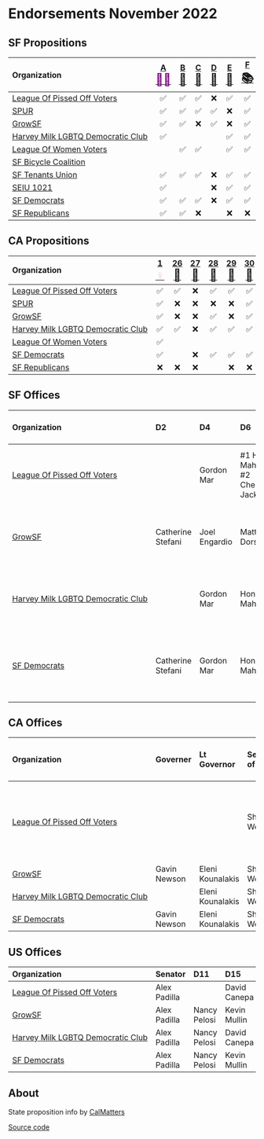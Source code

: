 # Endorsements November 2022

## SF Propositions

| Organization                                                                                                                   | [A <span style="color:purple;font-size:24px">🧓🏽</span>][sf] | [B <span style="font-size:24px">🧹</span>][sf] | [C <span style="font-size:24px">🏡</span>][sf] | [D <span style="font-size:24px">🏡</span>][sf] | [E <span style="font-size:24px">🏡</span>][sf] | [F <span style="font-size:24px">📚</span>][sf] | [G <span style="font-size:24px">🏫</span>][sf] | [H <span style="font-size:24px">🗳️</span>][sf] | [I <span style="font-size:24px">🚗</span>][sf] | [J <span style="font-size:24px">🚶</span>][sf] | [L <span style="font-size:24px">🚌</span>][sf] | [M <span style="font-size:24px">🏠</span>][sf] | [N <span style="font-size:24px">🌳</span>][sf] | [O <span style="font-size:24px">🏫</span>][sf] |
| :----------------------------------------------------------------------------------------------------------------------------- | :--------------------------------------------------------: | :-------------------------------------------: | :-------------------------------------------: | :-------------------------------------------: | :-------------------------------------------: | :-------------------------------------------: | :-------------------------------------------: | :-------------------------------------------: | :-------------------------------------------: | :-------------------------------------------: | :-------------------------------------------: | :-------------------------------------------: | :-------------------------------------------: | :-------------------------------------------: |
| <span style="white-space: nowrap;">[League Of Pissed Off Voters](https://www.theleaguesf.org/)<span>                           |                             ✅                              |                       ✅                       |                       ✅                       |                       ❌                       |                       ✅                       |                       ✅                       |                       ✅                       |                       ✅                       |                       ❌                       |                                               |                       ✅                       |                       ✅                       |                       ✅                       |                       ✅                       |
| <span style="white-space: nowrap;">[SPUR](https://www.spur.org/voter-guide/2022-11)<span>                                      |                             ✅                              |                       ✅                       |                       ✅                       |                       ✅                       |                       ❌                       |                       ✅                       |                       ✅                       |                       ✅                       |                       ❌                       |                       ✅                       |                       ✅                       |                       ❌                       |                       ✅                       |                       ❌                       |
| <span style="white-space: nowrap;">[GrowSF](https://growsf.org/voter-guide/)<span>                                             |                             ✅                              |                       ✅                       |                       ❌                       |                       ✅                       |                       ❌                       |                       ✅                       |                       ✅                       |                       ✅                       |                       ❌                       |                       ✅                       |                       ✅                       |                       ❌                       |                       ✅                       |                       ❌                       |
| <span style="white-space: nowrap;">[Harvey Milk LGBTQ Democratic Club](https://www.milkclub.org/endorsements/)<span>           |                             ✅                              |                                               |                                               |                                               |                       ✅                       |                       ✅                       |                       ✅                       |                       ✅                       |                       ❌                       |                       ✅                       |                       ✅                       |                       ✅                       |                       ✅                       |                       ✅                       |
| <span style="white-space: nowrap;">[League Of Women Voters](https://lwvsf.org/ballot-recommendations)<span>                    |                                                            |                       ✅                       |                       ✅                       |                                               |                       ✅                       |                       ✅                       |                                               |                       ✅                       |                       ❌                       |                                               |                       ✅                       |                                               |                       ✅                       |                                               |
| <span style="white-space: nowrap;">[SF Bicycle Coalition](https://sfbike.org/news/our-boards-november-endorsements/)<span>     |                                                            |                                               |                                               |                                               |                                               |                                               |                                               |                                               |                       ❌                       |                       ✅                       |                       ✅                       |                                               |                                               |                       ✅                       |
| <span style="white-space: nowrap;">[SF Tenants Union](https://sftu.org/endorsements/)<span>                                    |                             ✅                              |                       ✅                       |                       ✅                       |                       ❌                       |                       ✅                       |                       ✅                       |                       ✅                       |                       ✅                       |                                               |                                               |                       ✅                       |                       ✅                       |                                               |                       ✅                       |
| <span style="white-space: nowrap;">[SEIU 1021](https://www.seiu1021.org/post/november-8-2022-endorsements)<span>               |                             ✅                              |                                               |                                               |                       ❌                       |                       ✅                       |                       ✅                       |                       ✅                       |                       ✅                       |                                               |                                               |                       ✅                       |                       ✅                       |                       ✅                       |                       ✅                       |
| <span style="white-space: nowrap;">[SF Democrats](https://www.sfdemocrats.org/voting/endorsements/2022/8/13/general2022)<span> |                             ✅                              |                       ✅                       |                       ✅                       |                       ❌                       |                       ✅                       |                       ✅                       |                       ✅                       |                       ✅                       |                       ❌                       |                       ✅                       |                       ✅                       |                       ✅                       |                       ✅                       |                       ✅                       |
| <span style="white-space: nowrap;">[SF Republicans](https://www.sfgop.org/nov22voterguide)<span>                               |                             ✅                              |                       ✅                       |                       ❌                       |                                               |                       ❌                       |                       ❌                       |                       ❌                       |                       ❌                       |                       ✅                       |                       ❌                       |                       ❌                       |                       ❌                       |                                               |                       ❌                       |

## CA Propositions

| Organization                                                                                                                   | [1 <span style="color:pink;font-size:24px">♀️</span>][p1] | [26 <span style="font-size:24px">🎰</span>][p26] | [27 <span style="font-size:24px">🎰</span>][p27] | [28 <span style="font-size:24px">🎨</span>][p28] | [29 <span style="font-size:24px">🫘</span>][p29] | [30 <span style="font-size:24px">🚗</span>][p30] | [31 <span style="font-size:24px">🚬</span>][p31] |
| :----------------------------------------------------------------------------------------------------------------------------- | :------------------------------------------------------: | :---------------------------------------------: | :---------------------------------------------: | :---------------------------------------------: | :---------------------------------------------: | :---------------------------------------------: | :---------------------------------------------: |
| <span style="white-space: nowrap;">[League Of Pissed Off Voters](https://www.theleaguesf.org/)<span>                           |                            ✅                             |                        ✅                        |                        ❌                        |                        ✅                        |                        ✅                        |                        ✅                        |                        ✅                        |
| <span style="white-space: nowrap;">[SPUR](https://www.spur.org/voter-guide/2022-11)<span>                                      |                            ✅                             |                        ❌                        |                        ❌                        |                        ❌                        |                        ❌                        |                        ✅                        |                        ✅                        |
| <span style="white-space: nowrap;">[GrowSF](https://growsf.org/voter-guide/)<span>                                             |                            ✅                             |                        ❌                        |                        ❌                        |                        ✅                        |                        ❌                        |                        ✅                        |                        ✅                        |
| <span style="white-space: nowrap;">[Harvey Milk LGBTQ Democratic Club](https://www.milkclub.org/endorsements/)<span>           |                            ✅                             |                        ✅                        |                        ❌                        |                        ✅                        |                        ✅                        |                        ✅                        |                                                 |
| <span style="white-space: nowrap;">[League Of Women Voters](https://lwvc.org/vote/elections/ballot-recommendations)<span>      |                            ✅                             |                                                 |                                                 |                                                 |                                                 |                                                 |                        ✅                        |
| <span style="white-space: nowrap;">[SF Democrats](https://www.sfdemocrats.org/voting/endorsements/2022/8/13/general2022)<span> |                            ✅                             |                                                 |                        ❌                        |                        ✅                        |                        ✅                        |                        ✅                        |                        ✅                        |
| <span style="white-space: nowrap;">[SF Republicans](https://www.sfgop.org/nov22voterguide)<span>                               |                            ❌                             |                        ❌                        |                        ❌                        |                                                 |                        ❌                        |                        ❌                        |                        ❌                        |

## SF Offices

| Organization                                                                                                                   | D2                | D4            | D6                                     | D8               | D10            | City College, 4 Year                      | City College, 2 Year | SFUSD                                             | Assessor-Recorder | DA                                       | PD        | BART, D8  |
| :----------------------------------------------------------------------------------------------------------------------------- | :---------------- | :------------ | :------------------------------------- | :--------------- | :------------- | :---------------------------------------- | :------------------- | :------------------------------------------------ | :---------------- | :--------------------------------------- | :-------- | :-------- |
| <span style="white-space: nowrap;">[League Of Pissed Off Voters](https://www.theleaguesf.org/)<span>                           |                   | Gordon Mar    | #1 Honey Mahogany, #2 Cherelle Jackson |                  | Shamann Walton | Vick Chung, Anita Martinez, Susan Solomon | Adolfo Velasquez     | Alida Fisher, Karen Fleshman, Gabriela López      |                   | John Hamasaki                            | Mano Raju | Janice Li |
| <span style="white-space: nowrap;">[GrowSF](https://growsf.org/voter-guide/)<span>                                             | Catherine Stefani | Joel Engardio | Matt Dorsey                            | Rafael Mandelman |                |                                           | Murrell Green        | Ann Hsu, Lainie Motamedi, Lisa Weissman-Ward      | Joaquín Torres    | Brooke Jenkins                           | Mano Raju | Janice Li |
| <span style="white-space: nowrap;">[Harvey Milk LGBTQ Democratic Club](https://www.milkclub.org/endorsements/)<span>           |                   | Gordon Mar    | Honey Mahogany                         | Rafael Mandelman | Shamann Walton | Vick Chung, Anita Martinez, Susan Solomon | Adolfo Velasquez     | Alida Fisher, Karen Fleshman, Gabriela López      | Joaquín Torres    | John Hamasaki                            | Mano Raju | Janice Li |
| <span style="white-space: nowrap;">[SF Democrats](https://www.sfdemocrats.org/voting/endorsements/2022/8/13/general2022)<span> | Catherine Stefani | Gordon Mar    | Honey Mahogany                         | Rafael Mandelman | Shamann Walton | Vick Chung, Anita Martinez, Susan Solomon | Murrell Green        | Alida Fisher, Lainie Motamedi, Lisa Weissman-Ward | Joaquín Torres    | #1 John Hamasaki, #2 Joe Alioto Veronese | Mano Raju | Janice Li |

## CA Offices

| Organization                                                                                                                   | Governer     | Lt Governor      | Secretary of State | Controller  | Treasurer | Attorney General | Insurance Commissioner | Superintendent of Public Instruction | Board of Equalization, D2 | Assembly, D17 | Assembly, D19 | Supreme Court                  | Appeals Court, First District                                       |
| :----------------------------------------------------------------------------------------------------------------------------- | :----------- | :--------------- | :----------------- | :---------- | :-------- | :--------------- | :--------------------- | :----------------------------------- | :------------------------ | :------------ | :------------ | :----------------------------- | :------------------------------------------------------------------ |
| <span style="white-space: nowrap;">[League Of Pissed Off Voters](https://www.theleaguesf.org/)<span>                           |              |                  | Shirley Weber      |             |           | Rob Bonta        |                        | Tony Thurmond                        | Sally Lieber              |               |               | Groban, Guerrero, Jenkins, Liu | Brown, Burns, Fujisaki, Jackson, Petrou, Rodriguez, Stewart, Tucher |
| <span style="white-space: nowrap;">[GrowSF](https://growsf.org/voter-guide/)<span>                                             | Gavin Newson | Eleni Kounalakis | Shirley Weber      | Malia Cohen | Fiona Ma  | Rob Bonta        | Ricardo Lara           | Tony Thurmond                        |                           | Matt Haney    |               |                                |                                                                     |
| <span style="white-space: nowrap;">[Harvey Milk LGBTQ Democratic Club](https://www.milkclub.org/endorsements/)<span>           |              | Eleni Kounalakis | Shirley Weber      | Malia Cohen |           | Rob Bonta        | Ricardo Lara           | Tony Thurmond                        | Sally Lieber              | Matt Haney    | Phil Ting     |                                |                                                                     |
| <span style="white-space: nowrap;">[SF Democrats](https://www.sfdemocrats.org/voting/endorsements/2022/8/13/general2022)<span> | Gavin Newson | Eleni Kounalakis | Shirley Weber      | Malia Cohen | Fiona Ma  | Rob Bonta        | Ricardo Lara           | Tony Thurmond                        | Sally Lieber              | Matt Haney    | Phil Ting     |                                |                                                                     |

## US Offices

| Organization                                                                                                                   | Senator      | D11          | D15          |
| :----------------------------------------------------------------------------------------------------------------------------- | :----------- | :----------- | :----------- |
| <span style="white-space: nowrap;">[League Of Pissed Off Voters](https://www.theleaguesf.org/)<span>                           | Alex Padilla |              | David Canepa |
| <span style="white-space: nowrap;">[GrowSF](https://growsf.org/voter-guide/)<span>                                             | Alex Padilla | Nancy Pelosi | Kevin Mullin |
| <span style="white-space: nowrap;">[Harvey Milk LGBTQ Democratic Club](https://www.milkclub.org/endorsements/)<span>           | Alex Padilla | Nancy Pelosi | David Canepa |
| <span style="white-space: nowrap;">[SF Democrats](https://www.sfdemocrats.org/voting/endorsements/2022/8/13/general2022)<span> | Alex Padilla | Nancy Pelosi | Kevin Mullin |

## About

State proposition info by [CalMatters](https://calmatters.org/california-voter-guide-2022/propositions/)

[Source code](https://github.com/siggy/sfendorsements)

[sf]:  https://sfelections.sfgov.org/measures
[p1]:  https://calmatters.org/california-voter-guide-2022/propositions/prop-1-abortion-rights/
[p26]: https://calmatters.org/california-voter-guide-2022/propositions/prop-26-sports-betting-tribal-casinos/
[p27]: https://calmatters.org/california-voter-guide-2022/propositions/prop-27-sports-betting-online/
[p28]: https://calmatters.org/california-voter-guide-2022/propositions/prop-28-arts-education/
[p29]: https://calmatters.org/california-voter-guide-2022/propositions/prop-29-kidney-dialysis/
[p30]: https://calmatters.org/california-voter-guide-2022/propositions/prop-30-income-tax-electric-cars/
[p31]: https://calmatters.org/california-voter-guide-2022/propositions/prop-31-flavored-tobacco-ban/
